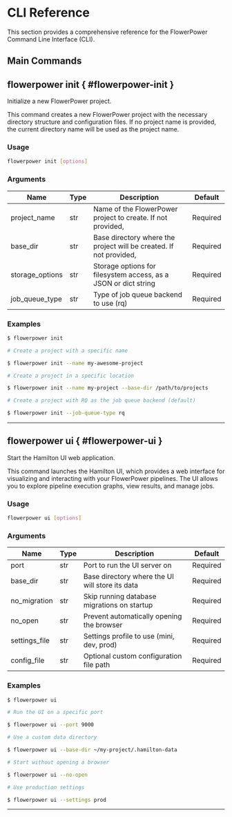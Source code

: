 # CLI Reference

This section provides a comprehensive reference for the FlowerPower Command Line Interface (CLI).

## Main Commands

## flowerpower init { #flowerpower-init }

Initialize a new FlowerPower project.

This command creates a new FlowerPower project with the necessary directory structure
and configuration files. If no project name is provided, the current directory name
will be used as the project name.

### Usage

```bash
flowerpower init [options]
```

### Arguments

| Name | Type | Description | Default |
|---|---|---|---|
| project_name | str | Name of the FlowerPower project to create. If not provided, | Required |
| base_dir | str | Base directory where the project will be created. If not provided, | Required |
| storage_options | str | Storage options for filesystem access, as a JSON or dict string | Required |
| job_queue_type | str | Type of job queue backend to use (rq) | Required |


### Examples

```bash
$ flowerpower init

# Create a project with a specific name
```

```bash
$ flowerpower init --name my-awesome-project

# Create a project in a specific location
```

```bash
$ flowerpower init --name my-project --base-dir /path/to/projects

# Create a project with RQ as the job queue backend (default)
```

```bash
$ flowerpower init --job-queue-type rq
```

---

## flowerpower ui { #flowerpower-ui }

Start the Hamilton UI web application.

This command launches the Hamilton UI, which provides a web interface for
visualizing and interacting with your FlowerPower pipelines. The UI allows you
to explore pipeline execution graphs, view results, and manage jobs.

### Usage

```bash
flowerpower ui [options]
```

### Arguments

| Name | Type | Description | Default |
|---|---|---|---|
| port | str | Port to run the UI server on | Required |
| base_dir | str | Base directory where the UI will store its data | Required |
| no_migration | str | Skip running database migrations on startup | Required |
| no_open | str | Prevent automatically opening the browser | Required |
| settings_file | str | Settings profile to use (mini, dev, prod) | Required |
| config_file | str | Optional custom configuration file path | Required |


### Examples

```bash
$ flowerpower ui

# Run the UI on a specific port
```

```bash
$ flowerpower ui --port 9000

# Use a custom data directory
```

```bash
$ flowerpower ui --base-dir ~/my-project/.hamilton-data

# Start without opening a browser
```

```bash
$ flowerpower ui --no-open

# Use production settings
```

```bash
$ flowerpower ui --settings prod
```

---

